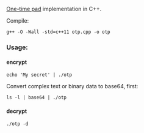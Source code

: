 [One-time pad](https://en.wikipedia.org/wiki/One-time_pad) implementation in C++.

Compile:

````
g++ -O -Wall -std=c++11 otp.cpp -o otp
````

### Usage:

#### encrypt

`echo 'My secret' | ./otp`

Convert complex text or binary data to base64, first:

`ls -l | base64 | ./otp`

#### decrypt

`./otp -d`
